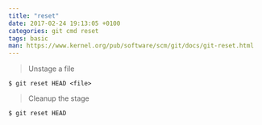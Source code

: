 ```yaml
---
title: "reset"
date: 2017-02-24 19:13:05 +0100
categories: git cmd reset
tags: basic
man: https://www.kernel.org/pub/software/scm/git/docs/git-reset.html
---
```


> Unstage a file
> 
    $ git reset HEAD <file>

<div></div>

> Cleanup the stage
> 
    $ git reset HEAD
